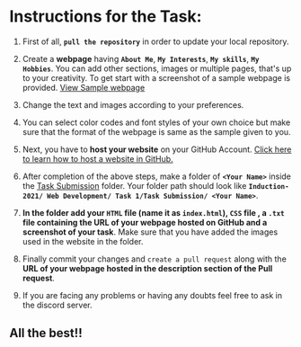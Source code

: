# Instructions for the Task:

1.	First of all, **`pull the repository`** in order to update your local repository.

2.	Create a **webpage** having **`About Me`**, **`My Interests`**, **`My skills`**, **`My Hobbies`**. You can add other sections, images or multiple pages, that's up to your creativity. To get start with a screenshot of a sample webpage is provided. [View Sample webpage](./Sample%20Webpage.jpeg)

3.	Change the text and images according to your preferences.

4.	You can select color codes and font styles of your own choice but make sure that the format of the webpage is same as the sample given to you.

5.	Next, you have to **host your website** on your GitHub Account. [Click here to learn how to host a website in GitHub.](https://youtu.be/8hrJ4oN1u_8)

6.	After completion of the above steps, make a folder of **`<Your Name>`** inside the [Task Submission](./Task%20submission) folder. Your folder path should look like **`Induction-2021/ Web Development/ Task 1/Task Submission/ <Your Name>`**.

7.	**In the folder add your `HTML` file (name it as `index.html`), `CSS` file , a `.txt` file containing the URL of your webpage hosted on GitHub and a screenshot of your task**. Make sure that you have added the images used in the website in the <Your name> folder.

8.	Finally commit your changes and `create a pull request` along with the **URL of your webpage hosted in the description section of the Pull request**.

9.	If you are facing any problems or having any doubts feel free to ask in the discord server.

## All the best!!
